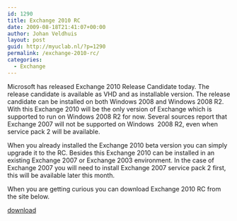 ```yaml
---
id: 1290
title: Exchange 2010 RC
date: 2009-08-18T21:41:07+00:00
author: Johan Veldhuis
layout: post
guid: http://myuclab.nl/?p=1290
permalink: /exchange-2010-rc/
categories:
  - Exchange
---
```

Microsoft has released Exchange 2010 Release Candidate today. The release candidate is available as VHD and as installable version. The release candidate can be installed on both Windows 2008 and Windows 2008 R2. With this Exchange 2010 will be the only version of Exchange which is supported to run on Windows 2008 R2 for now. Several sources report that Exchange 2007 will not be supported on Windows  2008 R2, even when service pack 2 will be available.

When you already installed the Exchange 2010 beta version you can simply upgrade it to the RC. Besides this Exchange 2010 can be installed in an existing Exchange 2007 or Exchange 2003 environment. In the case of Exchange 2007 you will need to install Exchange 2007 service pack 2 first, this will be available later this month.

When you are getting curious you can download Exchange 2010 RC from the site below.

<a href="http://technet.microsoft.com/en-gb/evalcenter/dd185495.aspx" target="_blank">download</a>
